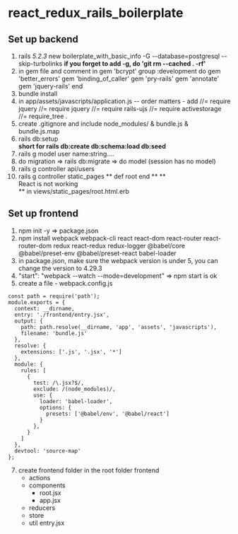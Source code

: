 # react_redux_rails_boilerplate

## Set up backend

1. rails _5.2.3_ new boilerplate_with_basic_info -G --database=postgresql --skip-turbolinks
    **if you forget to add -g, do 'git rm --cached . -rf'**
2. in gem file  and comment in gem 'bcrypt'
  group :development do
    gem 'better_errors'
    gem 'binding_of_caller'
    gem 'pry-rails'
    gem 'annotate'
    gem 'jquery-rails'
  end
3. bundle install
4. in app/assets/javascripts/application.js -- order matters - add  //= require jquery
  //= require jquery
  //= require rails-ujs
  //= require activestorage
  //= require_tree .
5. create .gitignore and include node_modules/  &  bundle.js  &  bundle.js.map
6. rails db:setup  
    **short for rails db:create db:schema:load db:seed**
7. rails g model user name:string.... 
8. do migration => rails db:migrate => do model (session has no model)
9. rails g controller api/users 
10. rails g controller static_pages 
  ** def root end ** 
  **  <div id="root">React is not working</div> ** in views/static_pages/root.html.erb




## Set up frontend
1. npm init -y => package.json 
2. npm install webpack webpack-cli react react-dom react-router react-router-dom redux react-redux redux-logger @babel/core @babel/preset-env @babel/preset-react babel-loader
3. in package.json, make sure the webpack version is under 5, you can change the version to 4.29.3
4. "start": "webpack --watch --mode=development"  => npm start is ok
5. create a file - webpack.config.js 
```
const path = require('path');
module.exports = {
  context: __dirname,
  entry: './frontend/entry.jsx',
  output: {
    path: path.resolve(__dirname, 'app', 'assets', 'javascripts'),
    filename: 'bundle.js'
  },
  resolve: {
    extensions: ['.js', '.jsx', '*']
  },
  module: {
    rules: [
      {
        test: /\.jsx?$/,
        exclude: /(node_modules)/,
        use: {
          loader: 'babel-loader',
          options: {
            presets: ['@babel/env', '@babel/react']
          }
        },
      }
    ]
  },
  devtool: 'source-map'
};
```
7. create frontend folder in the root folder
   frontend
      + actions
      + components
        + root.jsx
        + app.jsx
      + reducers
      + store
      + util
      entry.jsx
